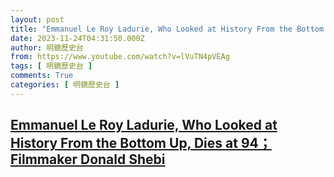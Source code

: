 ```yaml
---
layout: post
title: "Emmanuel Le Roy Ladurie, Who Looked at History From the Bottom Up, Dies at 94；Filmmaker Donald Shebi"
date: 2023-11-24T04:31:50.000Z
author: 明鏡歷史台
from: https://www.youtube.com/watch?v=lVuTN4pVEAg
tags: [ 明鏡歷史台 ]
comments: True
categories: [ 明鏡歷史台 ]
---
```

<!--1700800310000-->
[Emmanuel Le Roy Ladurie, Who Looked at History From the Bottom Up, Dies at 94；Filmmaker Donald Shebi](https://www.youtube.com/watch?v=lVuTN4pVEAg)
------

<div>

</div>
